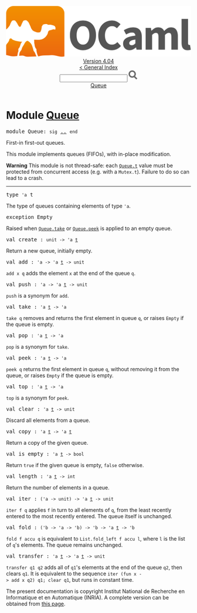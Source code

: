 <!-- ((! set title API !)) ((! set documentation !)) ((! set api !)) ((! set nobreadcrumb !)) -->
<div class="api"><header><nav class="toc brand"><a class="brand" href="https://ocaml.org/"><img src="colour-logo-gray.svg" class="svg" alt="OCaml"></a></nav><nav class="toc"><div class="toc_version"><a href="/docs" id="version-select">Version 4.04</a></div><a href="index.html">&lt; General Index</a><div class="api_search"><input type="text" name="apisearch" id="api_search" oninput="mySearch(false);" onkeypress="this.oninput();" onclick="this.oninput();" onpaste="this.oninput();">
<img src="search_icon.svg" alt="Search" class="svg" onclick="mySearch(false)"></div>
<div id="search_results"></div><div class="toc_title"><a href="#top">Queue</a></div><ul></ul></nav></header>

<h1>Module <a href="type_Queue.html">Queue</a></h1>

<pre><span class="keyword">module</span> Queue: <code class="code"><span class="keyword">sig</span></code> <a href="Queue.html">..</a> <code class="code"><span class="keyword">end</span></code></pre><div class="info module top">
First-in first-out queues.
<p>

   This module implements queues (FIFOs), with in-place modification.
</p><p>

   <b>Warning</b> This module is not thread-safe: each <a href="Queue.html#TYPEt"><code class="code"><span class="constructor">Queue</span>.t</code></a> value
   must be protected from concurrent access (e.g. with a <code class="code"><span class="constructor">Mutex</span>.t</code>).
   Failure to do so can lead to a crash.<br>
</p></div>
<hr width="100%">

<pre><span id="TYPEt"><span class="keyword">type</span> <code class="type">'a</code> t</span> </pre>
<div class="info ">
The type of queues containing elements of type <code class="code"><span class="keywordsign">'</span>a</code>.<br>
</div>


<pre><span id="EXCEPTIONEmpty"><span class="keyword">exception</span> Empty</span></pre>
<div class="info ">
Raised when <a href="Queue.html#VALtake"><code class="code"><span class="constructor">Queue</span>.take</code></a> or <a href="Queue.html#VALpeek"><code class="code"><span class="constructor">Queue</span>.peek</code></a> is applied to an empty queue.<br>
</div>

<pre><span id="VALcreate"><span class="keyword">val</span> create</span> : <code class="type">unit -&gt; 'a <a href="Queue.html#TYPEt">t</a></code></pre><div class="info ">
Return a new queue, initially empty.<br>
</div>

<pre><span id="VALadd"><span class="keyword">val</span> add</span> : <code class="type">'a -&gt; 'a <a href="Queue.html#TYPEt">t</a> -&gt; unit</code></pre><div class="info ">
<code class="code">add&nbsp;x&nbsp;q</code> adds the element <code class="code">x</code> at the end of the queue <code class="code">q</code>.<br>
</div>

<pre><span id="VALpush"><span class="keyword">val</span> push</span> : <code class="type">'a -&gt; 'a <a href="Queue.html#TYPEt">t</a> -&gt; unit</code></pre><div class="info ">
<code class="code">push</code> is a synonym for <code class="code">add</code>.<br>
</div>

<pre><span id="VALtake"><span class="keyword">val</span> take</span> : <code class="type">'a <a href="Queue.html#TYPEt">t</a> -&gt; 'a</code></pre><div class="info ">
<code class="code">take&nbsp;q</code> removes and returns the first element in queue <code class="code">q</code>,
   or raises <code class="code"><span class="constructor">Empty</span></code> if the queue is empty.<br>
</div>

<pre><span id="VALpop"><span class="keyword">val</span> pop</span> : <code class="type">'a <a href="Queue.html#TYPEt">t</a> -&gt; 'a</code></pre><div class="info ">
<code class="code">pop</code> is a synonym for <code class="code">take</code>.<br>
</div>

<pre><span id="VALpeek"><span class="keyword">val</span> peek</span> : <code class="type">'a <a href="Queue.html#TYPEt">t</a> -&gt; 'a</code></pre><div class="info ">
<code class="code">peek&nbsp;q</code> returns the first element in queue <code class="code">q</code>, without removing
   it from the queue, or raises <code class="code"><span class="constructor">Empty</span></code> if the queue is empty.<br>
</div>

<pre><span id="VALtop"><span class="keyword">val</span> top</span> : <code class="type">'a <a href="Queue.html#TYPEt">t</a> -&gt; 'a</code></pre><div class="info ">
<code class="code">top</code> is a synonym for <code class="code">peek</code>.<br>
</div>

<pre><span id="VALclear"><span class="keyword">val</span> clear</span> : <code class="type">'a <a href="Queue.html#TYPEt">t</a> -&gt; unit</code></pre><div class="info ">
Discard all elements from a queue.<br>
</div>

<pre><span id="VALcopy"><span class="keyword">val</span> copy</span> : <code class="type">'a <a href="Queue.html#TYPEt">t</a> -&gt; 'a <a href="Queue.html#TYPEt">t</a></code></pre><div class="info ">
Return a copy of the given queue.<br>
</div>

<pre><span id="VALis_empty"><span class="keyword">val</span> is_empty</span> : <code class="type">'a <a href="Queue.html#TYPEt">t</a> -&gt; bool</code></pre><div class="info ">
Return <code class="code"><span class="keyword">true</span></code> if the given queue is empty, <code class="code"><span class="keyword">false</span></code> otherwise.<br>
</div>

<pre><span id="VALlength"><span class="keyword">val</span> length</span> : <code class="type">'a <a href="Queue.html#TYPEt">t</a> -&gt; int</code></pre><div class="info ">
Return the number of elements in a queue.<br>
</div>

<pre><span id="VALiter"><span class="keyword">val</span> iter</span> : <code class="type">('a -&gt; unit) -&gt; 'a <a href="Queue.html#TYPEt">t</a> -&gt; unit</code></pre><div class="info ">
<code class="code">iter&nbsp;f&nbsp;q</code> applies <code class="code">f</code> in turn to all elements of <code class="code">q</code>,
   from the least recently entered to the most recently entered.
   The queue itself is unchanged.<br>
</div>

<pre><span id="VALfold"><span class="keyword">val</span> fold</span> : <code class="type">('b -&gt; 'a -&gt; 'b) -&gt; 'b -&gt; 'a <a href="Queue.html#TYPEt">t</a> -&gt; 'b</code></pre><div class="info ">
<code class="code">fold&nbsp;f&nbsp;accu&nbsp;q</code> is equivalent to <code class="code"><span class="constructor">List</span>.fold_left&nbsp;f&nbsp;accu&nbsp;l</code>,
   where <code class="code">l</code> is the list of <code class="code">q</code>'s elements. The queue remains
   unchanged.<br>
</div>

<pre><span id="VALtransfer"><span class="keyword">val</span> transfer</span> : <code class="type">'a <a href="Queue.html#TYPEt">t</a> -&gt; 'a <a href="Queue.html#TYPEt">t</a> -&gt; unit</code></pre><div class="info ">
<code class="code">transfer&nbsp;q1&nbsp;q2</code> adds all of <code class="code">q1</code>'s elements at the end of
   the queue <code class="code">q2</code>, then clears <code class="code">q1</code>. It is equivalent to the
   sequence <code class="code">iter&nbsp;(<span class="keyword">fun</span>&nbsp;x&nbsp;<span class="keywordsign">-&gt;</span>&nbsp;add&nbsp;x&nbsp;q2)&nbsp;q1;&nbsp;clear&nbsp;q1</code>, but runs
   in constant time.<br>
</div>
<div class="copyright">The present documentation is copyright Institut National de Recherche en Informatique et en Automatique (INRIA). A complete version can be obtained from <a href="http://caml.inria.fr/pub/docs/manual-ocaml/">this page</a>.</div></div>